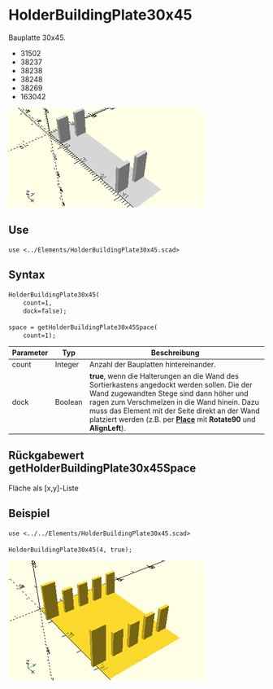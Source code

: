 # HolderBuildingPlate30x45
Bauplatte 30x45.
- 31502
- 38237
- 38238
- 38248
- 38269
- 163042

![HolderBuildingPlate45x30](../../images/HolderBuildingPlate30x45.png)

## Use
```
use <../Elements/HolderBuildingPlate30x45.scad>
```

## Syntax
```
HolderBuildingPlate30x45(
    count=1,
    dock=false);

space = getHolderBuildingPlate30x45Space(
    count=1);
```

| Parameter | Typ | Beschreibung |
| ------ | ------ | ------ |
| count | Integer | Anzahl der Bauplatten hintereinander. |
| dock | Boolean | __true__, wenn die Halterungen an die Wand des Sortierkastens angedockt werden sollen. Die der Wand zugewandten Stege sind dann höher und ragen zum Verschmelzen in die Wand hinein. Dazu muss das Element mit der Seite direkt an der Wand platziert werden (z.B. per [__Place__](../Base/Place.md) mit __Rotate90__ und __AlignLeft__). |

## Rückgabewert getHolderBuildingPlate30x45Space
Fläche als \[x,y]-Liste

## Beispiel
```
use <../../Elements/HolderBuildingPlate30x45.scad>

HolderBuildingPlate30x45(4, true);
```

![HolderBuildingPlate30x30](../../images/HolderBuildingPlate30x45_1.png)
